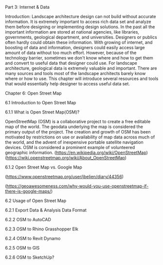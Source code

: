 Part 3: Internet & Data

Introduction: Landscape architecture design can not build without accurate information. It is extremely important to access rich data set and analyze them before designing or implementing design solutions. In the past all the important information are stored at national agencies, like libraries, governments, geological department, and universities. Designers or publics often hardly could obtain these information. With growing of internet, and boosting of data and information, designers could easily access large amount of data without too much effort. However, because of the technology barrier, sometimes we don't know where and how to get them and convert to useful data that designer could use. For landscape architecture, geological data is extremely valuable and important. There are many sources and tools most of the landscape architects barely know where or how to use. This chapter will introduce several resources and tools that would essentially help designer to access useful data set.

Chapter 6: Open Street Map

6.1 Introduction to Open Street Map

6.1.1 What is Open Street Map(OSM)?

OpenStreetMap (OSM) is a collaborative project to create a free editable map of the world. The geodata underlying the map is considered the primary output of the project. The creation and growth of OSM has been motivated by restrictions on use or availability of map data across much of the world, and the advent of inexpensive portable satellite navigation devices. OSM is considered a prominent example of volunteered geographic information. (https://en.wikipedia.org/wiki/OpenStreetMap)(https://wiki.openstreetmap.org/wiki/About_OpenStreetMap)

6.1.2 Open Street Map vs. Google Map

(https://www.openstreetmap.org/user/jbelien/diary/44356)

(https://geoawesomeness.com/why-would-you-use-openstreetmap-if-there-is-google-maps/)



6.2 Usage of Open Street Map

6.2.1 Export Data & Analysis Data Format

6.2.2 OSM to AutoCAD

6.2.3 OSM to Rhino Grasshopper Elk

6.2.4 OSM to Revit Dynamo

6.2.5 OSM to GIS

6.2.6 OSM to SketchUp?

